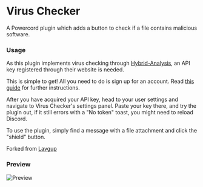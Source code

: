 # Virus Checker
A Powercord plugin which adds a button to check if a file contains malicious software.

### Usage
As this plugin implements virus checking through [Hybrid-Analysis](https://www.hybrid-analysis.com/), an API key registered through their website is needed.

This is simple to get! All you need to do is sign up for an account. Read [this guide](https://www.hybrid-analysis.com/knowledge-base/issuing-self-signed-api-key) for further instructions.

After you have acquired your API key, head to your user settings and navigate to Virus Checker's settings panel. Paste your key there, and try the plugin out, if it still errors with a "No token" toast, you might need to reload Discord.

To use the plugin, simply find a message with a file attachment and click the "shield" button.

Forked from [Lavgup](https://github.com/lavgup/virus-checker)

### Preview
![Preview](https://i.imgur.com/tFTI6lb.gif)
